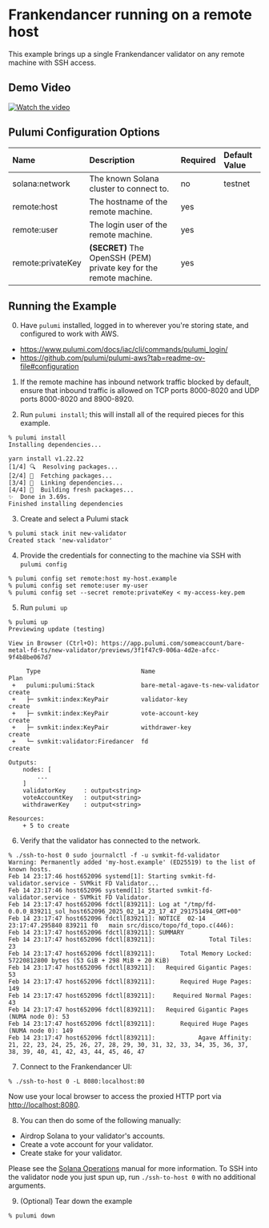 # Frankendancer running on a remote host

This example brings up a single Frankendancer validator on any remote machine with SSH access.

## Demo Video

[![Watch the video](https://img.youtube.com/vi/dMkJeig4Hh8/0.jpg)](https://www.youtube.com/watch?v=dMkJeig4Hh8)

## Pulumi Configuration Options

| Name              | Description                                                        | Required | Default Value |
| :---------------- | :----------------------------------------------------------------- | :------- | :------------ |
| solana:network    | The known Solana cluster to connect to.                            | no       | testnet       |
| remote:host       | The hostname of the remote machine.                                | yes      |               |
| remote:user       | The login user of the remote machine.                              | yes      |               |
| remote:privateKey | **(SECRET)** The OpenSSH (PEM) private key for the remote machine. | yes      |               |

## Running the Example

0. Have `pulumi` installed, logged in to wherever you're storing state, and configured to work with AWS.

- https://www.pulumi.com/docs/iac/cli/commands/pulumi_login/
- https://github.com/pulumi/pulumi-aws?tab=readme-ov-file#configuration

1. If the remote machine has inbound network traffic blocked by default, ensure that inbound traffic is allowed on TCP ports 8000-8020 and UDP ports 8000-8020 and 8900-8920.

2. Run `pulumi install`; this will install all of the required pieces for this example.

```
% pulumi install
Installing dependencies...

yarn install v1.22.22
[1/4] 🔍  Resolving packages...
[2/4] 🚚  Fetching packages...
[3/4] 🔗  Linking dependencies...
[4/4] 🔨  Building fresh packages...
✨  Done in 3.69s.
Finished installing dependencies
```

3. Create and select a Pulumi stack

```
% pulumi stack init new-validator
Created stack 'new-validator'
```

4. Provide the credentials for connecting to the machine via SSH with `pulumi config`

```
% pulumi config set remote:host my-host.example
% pulumi config set remote:user my-user
% pulumi config set --secret remote:privateKey < my-access-key.pem
```

5. Run `pulumi up`

```
% pulumi up
Previewing update (testing)

View in Browser (Ctrl+O): https://app.pulumi.com/someaccount/bare-metal-fd-ts/new-validator/previews/3f1f47c9-006a-4d2e-afcc-9f4b8be067d7

     Type                            Name                               Plan
 +   pulumi:pulumi:Stack             bare-metal-agave-ts-new-validator  create
 +   ├─ svmkit:index:KeyPair         validator-key                      create
 +   ├─ svmkit:index:KeyPair         vote-account-key                   create
 +   ├─ svmkit:index:KeyPair         withdrawer-key                     create
 +   └─ svmkit:validator:Firedancer  fd                                 create

Outputs:
    nodes: [
        ...
    ]
    validatorKey     : output<string>
    voteAccountKey   : output<string>
    withdrawerKey    : output<string>

Resources:
    + 5 to create
```

6. Verify that the validator has connected to the network.

```
% ./ssh-to-host 0 sudo journalctl -f -u svmkit-fd-validator
Warning: Permanently added 'my-host.example' (ED25519) to the list of known hosts.
Feb 14 23:17:46 host652096 systemd[1]: Starting svmkit-fd-validator.service - SVMkit FD Validator...
Feb 14 23:17:46 host652096 systemd[1]: Started svmkit-fd-validator.service - SVMkit FD Validator.
Feb 14 23:17:47 host652096 fdctl[839211]: Log at "/tmp/fd-0.0.0_839211_sol_host652096_2025_02_14_23_17_47_291751494_GMT+00"
Feb 14 23:17:47 host652096 fdctl[839211]: NOTICE  02-14 23:17:47.295840 839211 f0   main src/disco/topo/fd_topo.c(446):
Feb 14 23:17:47 host652096 fdctl[839211]: SUMMARY
Feb 14 23:17:47 host652096 fdctl[839211]:               Total Tiles: 23
Feb 14 23:17:47 host652096 fdctl[839211]:       Total Memory Locked: 57220812800 bytes (53 GiB + 298 MiB + 20 KiB)
Feb 14 23:17:47 host652096 fdctl[839211]:   Required Gigantic Pages: 53
Feb 14 23:17:47 host652096 fdctl[839211]:       Required Huge Pages: 149
Feb 14 23:17:47 host652096 fdctl[839211]:     Required Normal Pages: 43
Feb 14 23:17:47 host652096 fdctl[839211]:   Required Gigantic Pages (NUMA node 0): 53
Feb 14 23:17:47 host652096 fdctl[839211]:       Required Huge Pages (NUMA node 0): 149
Feb 14 23:17:47 host652096 fdctl[839211]:            Agave Affinity: 21, 22, 23, 24, 25, 26, 27, 28, 29, 30, 31, 32, 33, 34, 35, 36, 37, 38, 39, 40, 41, 42, 43, 44, 45, 46, 47
```

7. Connect to the Frankendancer UI:

```
% ./ssh-to-host 0 -L 8080:localhost:80
```

Now use your local browser to access the proxied HTTP port via [http://localhost:8080](http://localhost:8080).

8. You can then do some of the following manually:

- Airdrop Solana to your validator's accounts.
- Create a vote account for your validator.
- Create stake for your validator.

Please see the [Solana Operations](https://docs.solanalabs.com/operations/) manual for more information.
To SSH into the validator node you just spun up, run `./ssh-to-host 0` with no additional arguments.

9. (Optional) Tear down the example

```
% pulumi down
```
